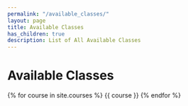 ```yaml
---
permalink: "/available_classes/"
layout: page
title: Available Classes
has_children: true
description: List of All Available Classes
---
```


# Available Classes

{% for course in site.courses %}
{{ course }}
{% endfor %}